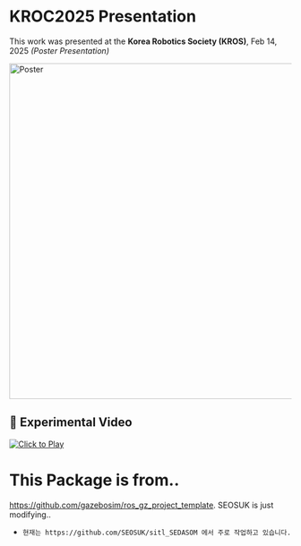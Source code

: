 # KROC2025 Presentation  
This work was presented at the **Korea Robotics Society (KROS)**, Feb 14, 2025 *(Poster Presentation)*  

<img src="https://github.com/user-attachments/assets/2e094dc9-6f4b-4ccc-9a55-24cada986fee" alt="Poster" width="600">

## 🎥 Experimental Video  
[![Click to Play](https://github.com/user-attachments/assets/your-thumbnail-image.png)](https://github.com/user-attachments/assets/d0d1efdd-8fa6-4207-b623-f6d966418b0b)


# This Package is from..
https://github.com/gazebosim/ros_gz_project_template.
SEOSUK is just modifying..

* `현재는 https://github.com/SEOSUK/sitl_SEDASOM 에서 주로 작업하고 있습니다.`

